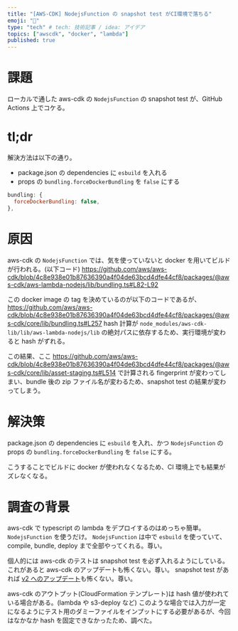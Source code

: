 ```yaml
---
title: "[AWS-CDK] NodejsFunction の snapshot test がCI環境で落ちる"
emoji: "🐳"
type: "tech" # tech: 技術記事 / idea: アイデア
topics: ["awscdk", "docker", "lambda"]
published: true
---
```


# 課題

ローカルで通した aws-cdk の `NodejsFunction` の snapshot test が、GitHub Actions 上でコケる。

# tl;dr

解決方法は以下の通り。

- package.json の dependencies に `esbuild` を入れる
- props の `bundling.forceDockerBundling` を `false` にする

```js
bundling: {
  forceDockerBundling: false,
},
```

# 原因

aws-cdk の `NodejsFunction` では、気を使っていないと docker を用いてビルドが行われる。(以下コード)
https://github.com/aws/aws-cdk/blob/4c8e938e01b87636390a4f04de63bcd4dfe44cf8/packages/@aws-cdk/aws-lambda-nodejs/lib/bundling.ts#L82-L92

この docker image の tag を決めているのが以下のコードであるが、
https://github.com/aws/aws-cdk/blob/4c8e938e01b87636390a4f04de63bcd4dfe44cf8/packages/@aws-cdk/core/lib/bundling.ts#L257
hash 計算が `node_modules/aws-cdk-lib/lib/aws-lambda-nodejs/lib` の絶対パスに依存するため、実行環境が変わると hash がずれる。

この結果、ここ
https://github.com/aws/aws-cdk/blob/4c8e938e01b87636390a4f04de63bcd4dfe44cf8/packages/@aws-cdk/core/lib/asset-staging.ts#L514
で計算される fingerprint が変わってしまい、bundle 後の zip ファイル名が変わるため、snapshot test の結果が変わってしまう。

# 解決策

package.json の dependencies に `esbuild` を入れ、かつ `NodejsFunction` の props の `bundling.forceDockerBundling` を `false` にする。

こうすることでビルドに docker が使われなくなるため、CI 環境上でも結果がズレなくなる。

# 調査の背景

aws-cdk で typescript の lambda をデプロイするのはめっちゃ簡単。 `NodejsFunction` を使うだけ。
`NodejsFunction` は中で `esbuild` を使っていて、compile, bundle, deploy まで全部やってくれる。尊い。

個人的には aws-cdk のテストは snapshot test を必ず入れるようにしている。
これがあると aws-cdk のアップデートも怖くない。尊い。
snapshot test があれば [v2 へのアップデート](https://docs.aws.amazon.com/cdk/latest/guide/work-with-cdk-v2.html)も怖くない。尊い。

aws-cdk のアウトプット(CloudFormation テンプレート)は hash 値が使われている場合がある。(lambda や s3-deploy など)
このような場合では入力が一定になるようにテスト用のダミーファイルをインプットにする必要があるが、今回はなかなか hash を固定できなかったため、調べた。
